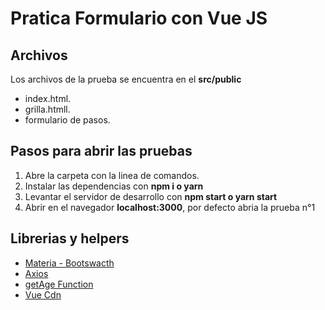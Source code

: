 # Pratica Formulario con Vue JS
## Archivos
Los archivos de la prueba se encuentra en el **src/public**
- index.html.
- grilla.htmll.
- formulario de pasos.
## Pasos para abrir las pruebas
1. Abre la carpeta con la linea de comandos.
2. Instalar las dependencias con **npm i o yarn**
3. Levantar el servidor de desarrollo con **npm start o yarn start**
4. Abrir en el navegador **localhost:3000**, por defecto abria la prueba n°1
## Librerias y helpers
- [ Materia - Bootswacth](https://bootswatch.com/materia/ " Materia - Bootswacth")
- [Axios](https://github.com/axios/axios "Axios")
- [getAge Function](https://gist.github.com/alfonsfoubert/6828789 "getAge Function")
- [Vue Cdn](https://vuejs.org/ "Vue Cdn")
